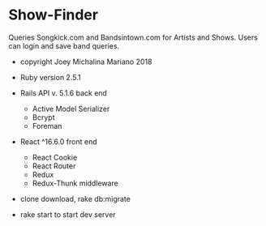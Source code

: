 # Show-Finder

Queries Songkick.com and Bandsintown.com for Artists and Shows.
Users can login and save band queries.

* copyright Joey Michalina Mariano 2018

* Ruby version 2.5.1

* Rails API v. 5.1.6 back end
  - Active Model Serializer
  - Bcrypt
  - Foreman

* React ^16.6.0 front end
  - React Cookie
  - React Router
  - Redux
  - Redux-Thunk middleware

* clone download, rake db:migrate

* rake start to start dev server
